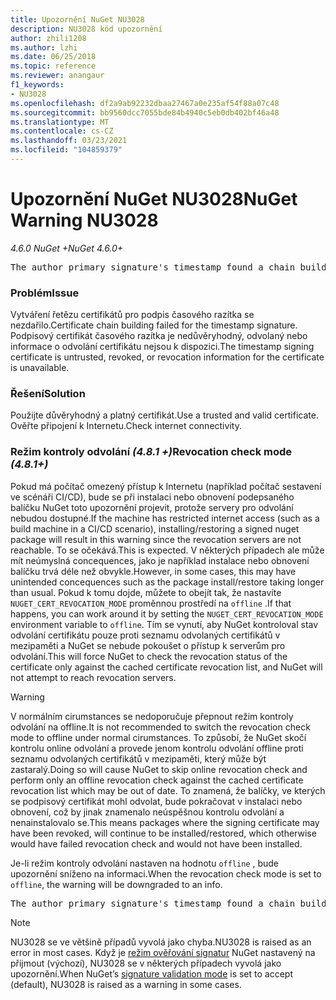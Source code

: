 ```yaml
---
title: Upozornění NuGet NU3028
description: NU3028 kód upozornění
author: zhili1208
ms.author: lzhi
ms.date: 06/25/2018
ms.topic: reference
ms.reviewer: anangaur
f1_keywords:
- NU3028
ms.openlocfilehash: df2a9ab92232dbaa27467a0e235af54f88a07c48
ms.sourcegitcommit: bb9560dcc7055bde84b4940c5eb0db402bf46a48
ms.translationtype: MT
ms.contentlocale: cs-CZ
ms.lasthandoff: 03/23/2021
ms.locfileid: "104859379"
---
```

# <a name="nuget-warning-nu3028"></a><span data-ttu-id="70b19-103">Upozornění NuGet NU3028</span><span class="sxs-lookup"><span data-stu-id="70b19-103">NuGet Warning NU3028</span></span>

<span data-ttu-id="70b19-104">*4.6.0 NuGet +*</span><span class="sxs-lookup"><span data-stu-id="70b19-104">*NuGet 4.6.0+*</span></span>

<pre>The author primary signature's timestamp found a chain building issue: The revocation function was unable to check revocation because the revocation server could not be reached. For more information, visit https://aka.ms/certificateRevocationMode</pre>

### <a name="issue"></a><span data-ttu-id="70b19-105">Problém</span><span class="sxs-lookup"><span data-stu-id="70b19-105">Issue</span></span>
<span data-ttu-id="70b19-106">Vytváření řetězu certifikátů pro podpis časového razítka se nezdařilo.</span><span class="sxs-lookup"><span data-stu-id="70b19-106">Certificate chain building failed for the timestamp signature.</span></span> <span data-ttu-id="70b19-107">Podpisový certifikát časového razítka je nedůvěryhodný, odvolaný nebo informace o odvolání certifikátu nejsou k dispozici.</span><span class="sxs-lookup"><span data-stu-id="70b19-107">The timestamp signing certificate is untrusted, revoked, or revocation information for the certificate is unavailable.</span></span>

### <a name="solution"></a><span data-ttu-id="70b19-108">Řešení</span><span class="sxs-lookup"><span data-stu-id="70b19-108">Solution</span></span>
<span data-ttu-id="70b19-109">Použijte důvěryhodný a platný certifikát.</span><span class="sxs-lookup"><span data-stu-id="70b19-109">Use a trusted and valid certificate.</span></span> <span data-ttu-id="70b19-110">Ověřte připojení k Internetu.</span><span class="sxs-lookup"><span data-stu-id="70b19-110">Check internet connectivity.</span></span>

### <a name="revocation-check-mode-481"></a><span data-ttu-id="70b19-111">Režim kontroly odvolání *(4.8.1 +)*</span><span class="sxs-lookup"><span data-stu-id="70b19-111">Revocation check mode *(4.8.1+)*</span></span>
<span data-ttu-id="70b19-112">Pokud má počítač omezený přístup k Internetu (například počítač sestavení ve scénáři CI/CD), bude se při instalaci nebo obnovení podepsaného balíčku NuGet toto upozornění projevit, protože servery pro odvolání nebudou dostupné.</span><span class="sxs-lookup"><span data-stu-id="70b19-112">If the machine has restricted internet access (such as a build machine in a CI/CD scenario), installing/restoring a signed nuget package will result in this warning since the revocation servers are not reachable.</span></span> <span data-ttu-id="70b19-113">To se očekává.</span><span class="sxs-lookup"><span data-stu-id="70b19-113">This is expected.</span></span>
<span data-ttu-id="70b19-114">V některých případech ale může mít neúmyslná concequences, jako je například instalace nebo obnovení balíčku trvá déle než obvykle.</span><span class="sxs-lookup"><span data-stu-id="70b19-114">However, in some cases, this may have unintended concequences such as the package install/restore taking longer than usual.</span></span> <span data-ttu-id="70b19-115">Pokud k tomu dojde, můžete to obejít tak, že nastavíte `NUGET_CERT_REVOCATION_MODE` proměnnou prostředí na `offline` .</span><span class="sxs-lookup"><span data-stu-id="70b19-115">If that happens, you can work around it by setting the `NUGET_CERT_REVOCATION_MODE` environment variable to `offline`.</span></span> <span data-ttu-id="70b19-116">Tím se vynutí, aby NuGet kontroloval stav odvolání certifikátu pouze proti seznamu odvolaných certifikátů v mezipaměti a NuGet se nebude pokoušet o přístup k serverům pro odvolání.</span><span class="sxs-lookup"><span data-stu-id="70b19-116">This will force NuGet to check the revocation status of the certificate only against the cached certificate revocation list, and NuGet will not attempt to reach revocation servers.</span></span>

> [!Warning]
> <span data-ttu-id="70b19-117">V normálním cirumstances se nedoporučuje přepnout režim kontroly odvolání na offline.</span><span class="sxs-lookup"><span data-stu-id="70b19-117">It is not recommended to switch the revocation check mode to offline under normal cirumstances.</span></span> <span data-ttu-id="70b19-118">To způsobí, že NuGet skočí kontrolu online odvolání a provede jenom kontrolu odvolání offline proti seznamu odvolaných certifikátů v mezipaměti, který může být zastaralý.</span><span class="sxs-lookup"><span data-stu-id="70b19-118">Doing so will cause NuGet to skip online revocation check and perform only an offline revocation check against the cached certificate revocation list which may be out of date.</span></span> <span data-ttu-id="70b19-119">To znamená, že balíčky, ve kterých se podpisový certifikát mohl odvolat, bude pokračovat v instalaci nebo obnovení, což by jinak znamenalo neúspěšnou kontrolu odvolání a nenainstalovalo se.</span><span class="sxs-lookup"><span data-stu-id="70b19-119">This means packages where the signing certificate may have been revoked, will continue to be installed/restored, which otherwise would have failed revocation check and would not have been installed.</span></span>

<span data-ttu-id="70b19-120">Je-li režim kontroly odvolání nastaven na hodnotu `offline` , bude upozornění sníženo na informaci.</span><span class="sxs-lookup"><span data-stu-id="70b19-120">When the revocation check mode is set to `offline`, the warning will be downgraded to an info.</span></span>

<pre>The author primary signature's timestamp found a chain building issue: The revocation function was unable to check revocation because the certificate is not available in the cached certificate revocation list and NUGET_CERT_REVOCATION_MODE environment variable has been set to offline. For more information, visit https://aka.ms/certificateRevocationMode.</pre>

> [!Note]
> <span data-ttu-id="70b19-121">NU3028 se ve většině případů vyvolá jako chyba.</span><span class="sxs-lookup"><span data-stu-id="70b19-121">NU3028 is raised as an error in most cases.</span></span> <span data-ttu-id="70b19-122">Když je [režim ověřování signatur](../../consume-packages/installing-signed-packages.md#configure-package-signature-requirements) NuGet nastavený na přijmout (výchozí), NU3028 se v některých případech vyvolá jako upozornění.</span><span class="sxs-lookup"><span data-stu-id="70b19-122">When NuGet’s [signature validation mode](../../consume-packages/installing-signed-packages.md#configure-package-signature-requirements) is set to accept (default), NU3028 is raised as a warning in some cases.</span></span>
